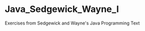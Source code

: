 Java_Sedgewick_Wayne_I
======================

Exercises from Sedgewick and Wayne's Java Programming Text
